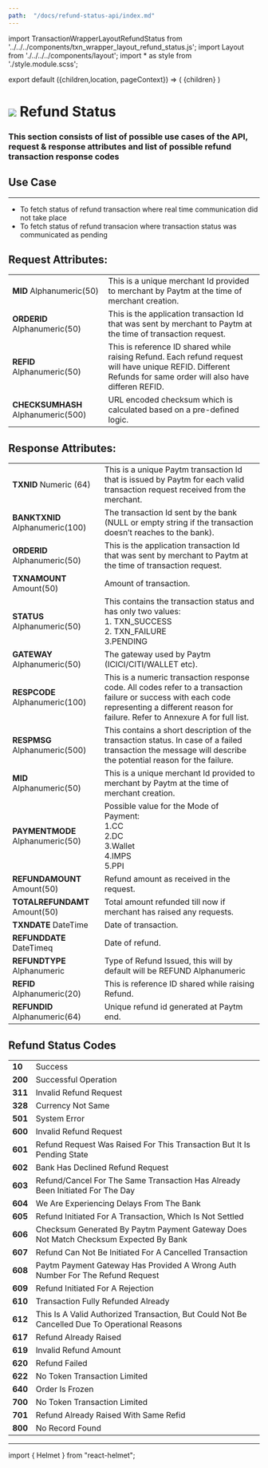 ```yaml
---
path:  "/docs/refund-status-api/index.md"
---
```



import TransactionWrapperLayoutRefundStatus from '../../../components/txn_wrapper_layout_refund_status.js';
import Layout from './../../../components/layout';
import * as style from './style.module.scss';

export default ({children,location, pageContext}) => (
        <Layout pageContext={pageContext}>
            <TransactionWrapperLayoutRefundStatus checked={false}>
                {children}
            </TransactionWrapperLayoutRefundStatus>
        </Layout>
)

<div>
    <h1 className={`${style.statusHeading}`}>
        <span><img src='/assets/tag-get.svg'/></span> Refund Status</h1>
</div>

### This section consists of list of possible use cases of the API, request & response attributes and list of possible refund transaction response codes 


## Use Case
---
* To fetch status of refund transaction where real time communication did not take place
* To fetch status of refund transacion where transaction status was communicated as pending 

## Request Attributes:

| | |
| --- | --- |
| **MID**  Alphanumeric(50)       | This is a unique merchant Id provided to merchant by Paytm at the time of merchant creation.
|**ORDERID** Alphanumeric(50)      | This is the application transaction Id that was sent by merchant to Paytm at the time of transaction request.     
|**REFID**  Alphanumeric(50) | This is reference ID shared while raising Refund. Each refund request will have unique REFID. Different Refunds for same order will also have differen REFID.
|**CHECKSUMHASH**  Alphanumeric(500) | URL encoded checksum which is calculated based on a pre-defined logic.

<div className={`${style.space10}`}></div>

## Response Attributes:

| | |
| --- | --- |
| **TXNID**  Numeric (64)   | This is a unique Paytm transaction Id that is issued by Paytm for each valid transaction request received from the merchant.
|**BANKTXNID**  Alphanumeric(100) | The transaction Id sent by the bank (NULL or empty string if the transaction doesn’t reaches to the bank).
|**ORDERID**  Alphanumeric(50) | This is the application transaction Id that was sent by merchant to Paytm at the time of transaction request.
|**TXNAMOUNT**  Amount(50) | Amount of transaction.
|**STATUS**  Alphanumeric(50) | This contains the transaction status and has only two values:<br/>1. TXN_SUCCESS <br/> 2. TXN_FAILURE<br/> 3.PENDING
|**GATEWAY**  Alphanumeric(50) | The gateway used by Paytm (ICICI/CITI/WALLET etc).
|**RESPCODE**  Alphanumeric(100) | This is a numeric transaction response code. All codes refer to a transaction failure or success with each code representing a different reason for failure. Refer to Annexure A for full list.
|**RESPMSG**  Alphanumeric(500) | This contains a short description of the transaction status. In case of a failed transaction the message will describe the potential reason for the failure.
|**MID**  Alphanumeric(50) | This is a unique merchant Id provided to merchant by Paytm at the time of merchant creation.
|**PAYMENTMODE**  Alphanumeric(50) | Possible value for the Mode of Payment:<br/>1.CC<br/>2.DC<br/>3.Wallet<br/>4.IMPS<br/>5.PPI
|**REFUNDAMOUNT**  	Amount(50) | Refund amount as received in the request.
|**TOTALREFUNDAMT**  Amount(50) | Total amount refunded till now if merchant has raised any requests.
|**TXNDATE**  DateTime | Date of transaction.
|**REFUNDDATE**  DateTimeq | Date of refund.
|**REFUNDTYPE**  Alphanumeric | Type of Refund Issued, this will by default will be REFUND Alphanumeric
|**REFID**  Alphanumeric(20) | This is reference ID shared while raising Refund.
|**REFUNDID**  Alphanumeric(64) | Unique refund id generated at Paytm end.

<div className={`${style.space10}`}></div>

## Refund Status Codes

| | |
| --- | --- |
|**10**| Success
|**200**| Successful Operation
|**311**| Invalid Refund Request
|**328**| Currency Not Same
|**501**| System Error
|**600**| Invalid Refund Request
|**601**| Refund Request Was Raised For This Transaction But It Is Pending State
|**602**| Bank Has Declined Refund Request
|**603**| Refund/Cancel For The Same Transaction Has Already Been Initiated For The Day
|**604**| We Are Experiencing Delays From The Bank
|**605**| Refund Initiated For A Transaction, Which Is Not Settled
|**606**| Checksum Generated By Paytm Payment Gateway Does Not Match Checksum Expected By Bank
|**607**| Refund Can Not Be Initiated For A Cancelled Transaction
|**608**| Paytm Payment Gateway Has Provided A Wrong Auth Number For The Refund Request
|**609**| Refund Initiated For A Rejection
|**610**| Transaction Fully Refunded Already
|**612**| This Is A Valid Authorized Transaction, But Could Not Be Cancelled Due To Operational Reasons
|**617**| Refund Already Raised
|**619**| Invalid Refund Amount
|**620**| Refund Failed
|**622**| No Token Transaction Limited
|**640**| Order Is Frozen
|**700**| No Token Transaction Limited
|**701**| Refund Already Raised With Same Refid
|**800**| No Record Found






---

import { Helmet } from "react-helmet";

<Helmet>
    <title>API Reference - Refund Status</title>
</Helmet>